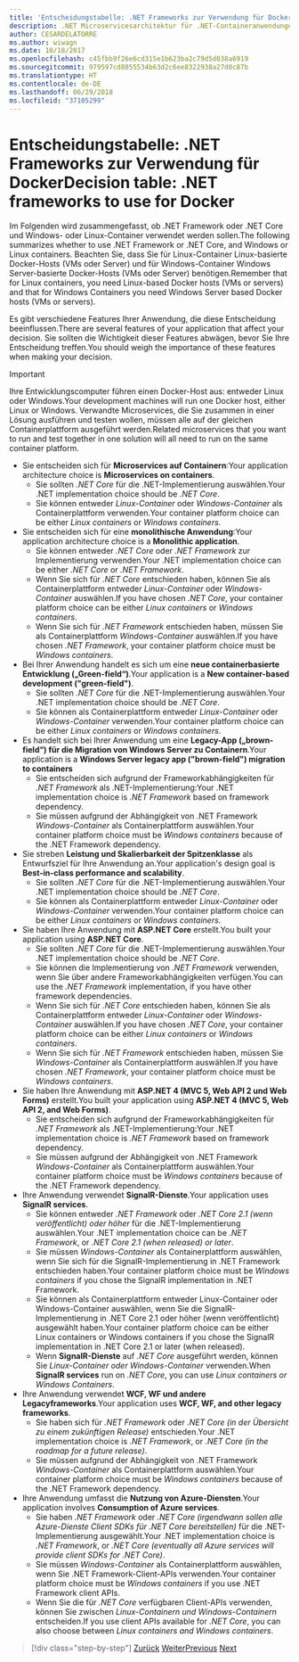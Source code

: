 ```yaml
---
title: 'Entscheidungstabelle: .NET Frameworks zur Verwendung für Docker'
description: .NET Microservicesarchitektur für .NET-Containeranwendungen | Entscheidungstabelle, .NET Frameworks zur Verwendung für Docker
author: CESARDELATORRE
ms.author: wiwagn
ms.date: 10/18/2017
ms.openlocfilehash: c45fbb9f26e6cd315e1b623ba2c79d5d038a6919
ms.sourcegitcommit: 979597cd8055534b63d2c6ee8322938a27d0c87b
ms.translationtype: HT
ms.contentlocale: de-DE
ms.lasthandoff: 06/29/2018
ms.locfileid: "37105299"
---
```

# <a name="decision-table-net-frameworks-to-use-for-docker"></a><span data-ttu-id="807ec-104">Entscheidungstabelle: .NET Frameworks zur Verwendung für Docker</span><span class="sxs-lookup"><span data-stu-id="807ec-104">Decision table: .NET frameworks to use for Docker</span></span>

<span data-ttu-id="807ec-105">Im Folgenden wird zusammengefasst, ob .NET Framework oder .NET Core und Windows- oder Linux-Container verwendet werden sollen.</span><span class="sxs-lookup"><span data-stu-id="807ec-105">The following summarizes whether to use .NET Framework or .NET Core, and Windows or Linux containers.</span></span> <span data-ttu-id="807ec-106">Beachten Sie, dass Sie für Linux-Container Linux-basierte Docker-Hosts (VMs oder Server) und für Windows-Container Windows Server-basierte Docker-Hosts (VMs oder Server) benötigen.</span><span class="sxs-lookup"><span data-stu-id="807ec-106">Remember that for Linux containers, you need Linux-based Docker hosts (VMs or servers) and that for Windows Containers you need Windows Server based Docker hosts (VMs or servers).</span></span>

<span data-ttu-id="807ec-107">Es gibt verschiedene Features Ihrer Anwendung, die diese Entscheidung beeinflussen.</span><span class="sxs-lookup"><span data-stu-id="807ec-107">There are several features of your application that affect your decision.</span></span> <span data-ttu-id="807ec-108">Sie sollten die Wichtigkeit dieser Features abwägen, bevor Sie Ihre Entscheidung treffen.</span><span class="sxs-lookup"><span data-stu-id="807ec-108">You should weigh the importance of these features when making your decision.</span></span>

> [!IMPORTANT]
> <span data-ttu-id="807ec-109">Ihre Entwicklungscomputer führen einen Docker-Host aus: entweder Linux oder Windows.</span><span class="sxs-lookup"><span data-stu-id="807ec-109">Your development machines will run one Docker host, either Linux or Windows.</span></span> <span data-ttu-id="807ec-110">Verwandte Microservices, die Sie zusammen in einer Lösung ausführen und testen wollen, müssen alle auf der gleichen Containerplattform ausgeführt werden.</span><span class="sxs-lookup"><span data-stu-id="807ec-110">Related microservices that you want to run and test together in one solution will all need to run on the same container platform.</span></span>

* <span data-ttu-id="807ec-111">Sie entscheiden sich für **Microservices auf Containern**:</span><span class="sxs-lookup"><span data-stu-id="807ec-111">Your application architecture choice is **Microservices on containers**.</span></span>
    - <span data-ttu-id="807ec-112">Sie sollten *.NET Core* für die .NET-Implementierung auswählen.</span><span class="sxs-lookup"><span data-stu-id="807ec-112">Your .NET implementation choice should be *.NET Core*.</span></span>
    - <span data-ttu-id="807ec-113">Sie können entweder *Linux-Container* oder *Windows-Container* als Containerplattform verwenden.</span><span class="sxs-lookup"><span data-stu-id="807ec-113">Your container platform choice can be either *Linux containers* or *Windows containers*.</span></span>
* <span data-ttu-id="807ec-114">Sie entscheiden sich für eine **monolithische Anwendung**:</span><span class="sxs-lookup"><span data-stu-id="807ec-114">Your application architecture choice is a **Monolithic application**.</span></span>
    - <span data-ttu-id="807ec-115">Sie können entweder *.NET Core* oder *.NET Framework* zur Implementierung verwenden.</span><span class="sxs-lookup"><span data-stu-id="807ec-115">Your .NET implementation choice can be either *.NET Core* or *.NET Framework*.</span></span>
    - <span data-ttu-id="807ec-116">Wenn Sie sich für *.NET Core* entschieden haben, können Sie als Containerplattform entweder *Linux-Container* oder *Windows-Container* auswählen.</span><span class="sxs-lookup"><span data-stu-id="807ec-116">If you have chosen *.NET Core*, your container platform choice can be either *Linux containers* or *Windows containers*.</span></span>
    - <span data-ttu-id="807ec-117">Wenn Sie sich für *.NET Framework* entschieden haben, müssen Sie als Containerplattform *Windows-Container* auswählen.</span><span class="sxs-lookup"><span data-stu-id="807ec-117">If you have chosen *.NET Framework*, your container platform choice must be *Windows containers*.</span></span>
* <span data-ttu-id="807ec-118">Bei Ihrer Anwendung handelt es sich um eine **neue containerbasierte Entwicklung („Green-field“)**.</span><span class="sxs-lookup"><span data-stu-id="807ec-118">Your application is a  **New container-based development ("green-field")**.</span></span>
    - <span data-ttu-id="807ec-119">Sie sollten *.NET Core* für die .NET-Implementierung auswählen.</span><span class="sxs-lookup"><span data-stu-id="807ec-119">Your .NET implementation choice should be *.NET Core*.</span></span>
    - <span data-ttu-id="807ec-120">Sie können als Containerplattform entweder *Linux-Container* oder *Windows-Container* verwenden.</span><span class="sxs-lookup"><span data-stu-id="807ec-120">Your container platform choice can be either *Linux containers* or *Windows containers*.</span></span>
* <span data-ttu-id="807ec-121">Es handelt sich bei Ihrer Anwendung um eine **Legacy-App („brown-field“) für die Migration von Windows Server zu Containern**.</span><span class="sxs-lookup"><span data-stu-id="807ec-121">Your application is a **Windows Server legacy app ("brown-field") migration to containers**</span></span>
    - <span data-ttu-id="807ec-122">Sie entscheiden sich aufgrund der Frameworkabhängigkeiten für *.NET Framework* als .NET-Implementierung:</span><span class="sxs-lookup"><span data-stu-id="807ec-122">Your .NET implementation choice is *.NET Framework* based on framework dependency.</span></span>
    - <span data-ttu-id="807ec-123">Sie müssen aufgrund der Abhängigkeit von .NET Framework *Windows-Container* als Containerplattform auswählen.</span><span class="sxs-lookup"><span data-stu-id="807ec-123">Your container platform choice must be *Windows containers* because of the .NET Framework dependency.</span></span>
* <span data-ttu-id="807ec-124">Sie streben **Leistung und Skalierbarkeit der Spitzenklasse** als Entwurfsziel für Ihre Anwendung an.</span><span class="sxs-lookup"><span data-stu-id="807ec-124">Your application's design goal is **Best-in-class performance and scalability**.</span></span>
    - <span data-ttu-id="807ec-125">Sie sollten *.NET Core* für die .NET-Implementierung auswählen.</span><span class="sxs-lookup"><span data-stu-id="807ec-125">Your .NET implementation choice should be *.NET Core*.</span></span>
    - <span data-ttu-id="807ec-126">Sie können als Containerplattform entweder *Linux-Container* oder *Windows-Container* verwenden.</span><span class="sxs-lookup"><span data-stu-id="807ec-126">Your container platform choice can be either *Linux containers* or *Windows containers*.</span></span>
* <span data-ttu-id="807ec-127">Sie haben Ihre Anwendung mit **ASP.NET Core** erstellt.</span><span class="sxs-lookup"><span data-stu-id="807ec-127">You built your application using **ASP.NET Core**.</span></span>
    - <span data-ttu-id="807ec-128">Sie sollten *.NET Core* für die .NET-Implementierung auswählen.</span><span class="sxs-lookup"><span data-stu-id="807ec-128">Your .NET implementation choice should be *.NET Core*.</span></span>
    - <span data-ttu-id="807ec-129">Sie können die Implementierung von *.NET Framework* verwenden, wenn Sie über andere Frameworkabhängigkeiten verfügen.</span><span class="sxs-lookup"><span data-stu-id="807ec-129">You can use the *.NET Framework* implementation, if you have other framework dependencies.</span></span>
    - <span data-ttu-id="807ec-130">Wenn Sie sich für *.NET Core* entschieden haben, können Sie als Containerplattform entweder *Linux-Container* oder *Windows-Container* auswählen.</span><span class="sxs-lookup"><span data-stu-id="807ec-130">If you have chosen *.NET Core*, your container platform choice can be either *Linux containers* or *Windows containers*.</span></span>
    - <span data-ttu-id="807ec-131">Wenn Sie sich für *.NET Framework* entschieden haben, müssen Sie *Windows-Container* als Containerplattform auswählen.</span><span class="sxs-lookup"><span data-stu-id="807ec-131">If you have chosen *.NET Framework*, your container platform choice must be *Windows containers*.</span></span>
* <span data-ttu-id="807ec-132">Sie haben Ihre Anwendung mit **ASP.NET 4 (MVC 5, Web API 2 und Web Forms)** erstellt.</span><span class="sxs-lookup"><span data-stu-id="807ec-132">You built your application using **ASP.NET 4 (MVC 5, Web API 2, and Web Forms)**.</span></span>
    - <span data-ttu-id="807ec-133">Sie entscheiden sich aufgrund der Frameworkabhängigkeiten für *.NET Framework* als .NET-Implementierung:</span><span class="sxs-lookup"><span data-stu-id="807ec-133">Your .NET implementation choice is *.NET Framework* based on framework dependency.</span></span>
    - <span data-ttu-id="807ec-134">Sie müssen aufgrund der Abhängigkeit von .NET Framework *Windows-Container* als Containerplattform auswählen.</span><span class="sxs-lookup"><span data-stu-id="807ec-134">Your container platform choice must be *Windows containers* because of the .NET Framework dependency.</span></span>
* <span data-ttu-id="807ec-135">Ihre Anwendung verwendet **SignalR-Dienste**.</span><span class="sxs-lookup"><span data-stu-id="807ec-135">Your application uses **SignalR services**.</span></span>
    - <span data-ttu-id="807ec-136">Sie können entweder *.NET Framework* oder *.NET Core 2.1 (wenn veröffentlicht) oder höher* für die .NET-Implementierung auswählen.</span><span class="sxs-lookup"><span data-stu-id="807ec-136">Your .NET implementation choice can be *.NET Framework*, or *.NET Core 2.1 (when released) or later*.</span></span>
    - <span data-ttu-id="807ec-137">Sie müssen *Windows-Container* als Containerplattform auswählen, wenn Sie sich für die SignalR-Implementierung in .NET Framework entschieden haben.</span><span class="sxs-lookup"><span data-stu-id="807ec-137">Your container platform choice must be *Windows containers* if you chose the SignalR implementation in .NET Framework.</span></span>
    - <span data-ttu-id="807ec-138">Sie können als Containerplattform entweder Linux-Container oder Windows-Container auswählen, wenn Sie die SignalR-Implementierung in .NET Core 2.1 oder höher (wenn veröffentlicht) ausgewählt haben.</span><span class="sxs-lookup"><span data-stu-id="807ec-138">Your container platform choice can be either Linux containers or Windows containers if you chose the SignalR implementation in .NET Core 2.1 or later (when released).</span></span>  
    - <span data-ttu-id="807ec-139">Wenn **SignalR-Dienste** auf *.NET Core* ausgeführt werden, können Sie *Linux-Container oder Windows-Container* verwenden.</span><span class="sxs-lookup"><span data-stu-id="807ec-139">When **SignalR services** run on *.NET Core*, you can use *Linux containers or Windows Containers*.</span></span>
* <span data-ttu-id="807ec-140">Ihre Anwendung verwendet **WCF, WF und andere Legacyframeworks**.</span><span class="sxs-lookup"><span data-stu-id="807ec-140">Your application uses **WCF, WF, and other legacy frameworks**.</span></span>
    - <span data-ttu-id="807ec-141">Sie haben sich für *.NET Framework* oder *.NET Core (in der Übersicht zu einem zukünftigen Release)* entschieden.</span><span class="sxs-lookup"><span data-stu-id="807ec-141">Your .NET implementation choice is *.NET Framework*, or *.NET Core (in the roadmap for a future release)*.</span></span>
    - <span data-ttu-id="807ec-142">Sie müssen aufgrund der Abhängigkeit von .NET Framework *Windows-Container* als Containerplattform auswählen.</span><span class="sxs-lookup"><span data-stu-id="807ec-142">Your container platform choice must be *Windows containers* because of the .NET Framework dependency.</span></span>
* <span data-ttu-id="807ec-143">Ihre Anwendung umfasst die **Nutzung von Azure-Diensten**.</span><span class="sxs-lookup"><span data-stu-id="807ec-143">Your application involves **Consumption of Azure services**.</span></span>
    - <span data-ttu-id="807ec-144">Sie haben *.NET Framework* oder *.NET Core (irgendwann sollen alle Azure-Dienste Client SDKs für .NET Core bereitstellen)* für die .NET-Implementierung ausgewählt.</span><span class="sxs-lookup"><span data-stu-id="807ec-144">Your .NET implementation choice is *.NET Framework*, or *.NET Core (eventually all Azure services will provide client SDKs for .NET Core)*.</span></span>
    - <span data-ttu-id="807ec-145">Sie müssen *Windows-Container* als Containerplattform auswählen, wenn Sie .NET Framework-Client-APIs verwenden.</span><span class="sxs-lookup"><span data-stu-id="807ec-145">Your container platform choice must be *Windows containers* if you use .NET Framework client APIs.</span></span>
    - <span data-ttu-id="807ec-146">Wenn Sie die für *.NET Core* verfügbaren Client-APIs verwenden, können Sie zwischen *Linux-Containern und Windows-Containern* entscheiden.</span><span class="sxs-lookup"><span data-stu-id="807ec-146">If you use client APIs available for *.NET Core*, you can also choose between *Linux containers and Windows containers*.</span></span>

>[!div class="step-by-step"]
<span data-ttu-id="807ec-147">[Zurück](net-framework-container-scenarios.md)
[Weiter](net-container-os-targets.md)</span><span class="sxs-lookup"><span data-stu-id="807ec-147">[Previous](net-framework-container-scenarios.md)
[Next](net-container-os-targets.md)</span></span>
